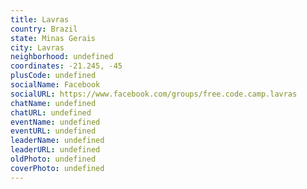 ```yaml
---
title: Lavras
country: Brazil
state: Minas Gerais
city: Lavras
neighborhood: undefined
coordinates: -21.245, -45
plusCode: undefined
socialName: Facebook
socialURL: https://www.facebook.com/groups/free.code.camp.lavras
chatName: undefined
chatURL: undefined
eventName: undefined
eventURL: undefined
leaderName: undefined
leaderURL: undefined
oldPhoto: undefined
coverPhoto: undefined
---
```

